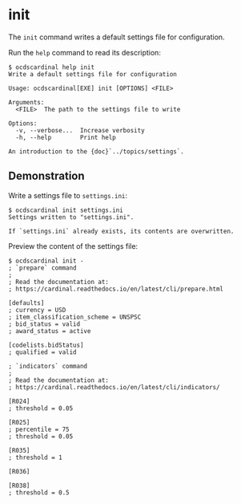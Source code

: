 # init

The `init` command writes a default settings file for configuration.

Run the `help` command to read its description:

```console
$ ocdscardinal help init
Write a default settings file for configuration

Usage: ocdscardinal[EXE] init [OPTIONS] <FILE>

Arguments:
  <FILE>  The path to the settings file to write

Options:
  -v, --verbose...  Increase verbosity
  -h, --help        Print help

```

```{seealso}
An introduction to the {doc}`../topics/settings`.
```

## Demonstration

Write a settings file to `settings.ini`:

```console
$ ocdscardinal init settings.ini
Settings written to "settings.ini".

```

```{warning}
If `settings.ini` already exists, its contents are overwritten.
```

Preview the content of the settings file:

```console
$ ocdscardinal init -
; `prepare` command
;
; Read the documentation at:
; https://cardinal.readthedocs.io/en/latest/cli/prepare.html

[defaults]
; currency = USD
; item_classification_scheme = UNSPSC
; bid_status = valid
; award_status = active

[codelists.bidStatus]
; qualified = valid

; `indicators` command
;
; Read the documentation at:
; https://cardinal.readthedocs.io/en/latest/cli/indicators/

[R024]
; threshold = 0.05

[R025]
; percentile = 75
; threshold = 0.05

[R035]
; threshold = 1

[R036]

[R038]
; threshold = 0.5

```
